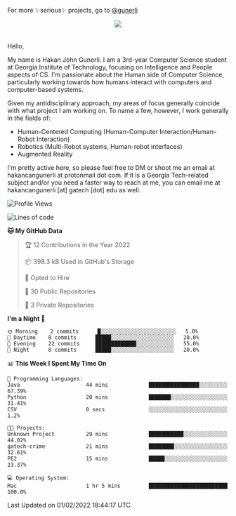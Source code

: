 For more ✨serious✨ projects, go to [@gunerli](https://github.com/gunerli)

<div> 
<center> <img src="https://gist.githubusercontent.com/hakancangunerli/80137ecc5d849c99c01262a70f0efce0/raw/c08047c6881a89ff5eff068b4e9a64bc49438c7f/ye.png"/>
 </center>

</div>
<br>
<br>
Hello,

My name is Hakan John Gunerli. I am a 3rd-year Computer Science student at Georgia Institute of Technology, focusing on Intelligence and People aspects of CS. I'm passionate about the Human side of Computer Science, particularly working towards how humans interact with computers and computer-based systems.


Given my antidisciplinary approach, my areas of focus generally coincide with what project I am working on. To name a few, however, I work generally in the fields of:

- Human-Centered Computing (Human-Computer Interaction/Human-Robot Interaction) 
- Robotics (Multi-Robot systems, Human-robot interfaces)
- Augmented Reality



I'm pretty active here, so please feel free to DM or shoot me an email at hakancangunerli at protonmail dot com. If it is a Georgia Tech-related subject and/or you need a faster way to reach at me, you can email me at hakancangunerli [at] gatech [dot] edu as well.

 </div>
 
 </div>


<!--START_SECTION:waka-->
![Profile Views](http://img.shields.io/badge/Profile%20Views-1-blue)

![Lines of code](https://img.shields.io/badge/From%20Hello%20World%20I%27ve%20Written-73%20Thousand%20lines%20of%20code-blue)

**🐱 My GitHub Data** 

> 🏆 12 Contributions in the Year 2022
 > 
> 📦 398.3 kB Used in GitHub's Storage 
 > 
> 💼 Opted to Hire
 > 
> 📜 30 Public Repositories 
 > 
> 🔑 3 Private Repositories  
 > 
**I'm a Night 🦉** 

```text
🌞 Morning    2 commits      █░░░░░░░░░░░░░░░░░░░░░░░░   5.0% 
🌆 Daytime    8 commits      █████░░░░░░░░░░░░░░░░░░░░   20.0% 
🌃 Evening    22 commits     █████████████░░░░░░░░░░░░   55.0% 
🌙 Night      8 commits      █████░░░░░░░░░░░░░░░░░░░░   20.0%

```


📊 **This Week I Spent My Time On** 

```text
💬 Programming Languages: 
Java                     44 mins             ████████████████░░░░░░░░░   67.39% 
Python                   20 mins             ███████░░░░░░░░░░░░░░░░░░   31.41% 
CSV                      0 secs              ░░░░░░░░░░░░░░░░░░░░░░░░░   1.2%

🐱‍💻 Projects: 
Unknown Project          29 mins             ███████████░░░░░░░░░░░░░░   44.02% 
gatech-crime             21 mins             ████████░░░░░░░░░░░░░░░░░   32.61% 
PE2                      15 mins             █████░░░░░░░░░░░░░░░░░░░░   23.37%

💻 Operating System: 
Mac                      1 hr 5 mins         █████████████████████████   100.0%

```


 Last Updated on 01/02/2022 18:44:17 UTC
<!--END_SECTION:waka-->


